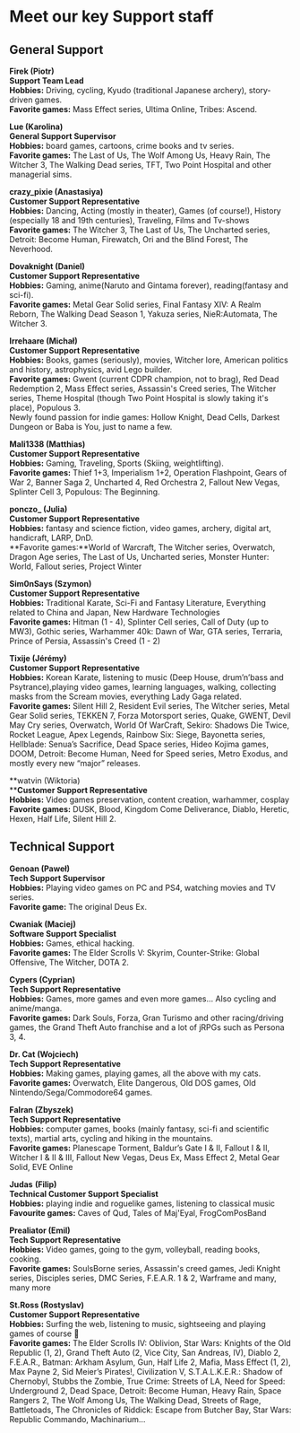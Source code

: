 Meet our key Support staff
==========================

General Support
---------------

**Firek (Piotr)**  
**Support Team Lead**  
**Hobbies:** Driving, cycling, Kyudo (traditional Japanese archery), story-driven games.  
**Favorite games:** Mass Effect series, Ultima Online, Tribes: Ascend.

**Lue (Karolina)**  
**General Support Supervisor**  
**Hobbies:** board games, cartoons, crime books and tv series.  
**Favorite games:** The Last of Us, The Wolf Among Us, Heavy Rain, The Witcher 3, The Walking Dead series, TFT, Two Point Hospital and other managerial sims.

**crazy\_pixie (Anastasiya)**  
**Customer Support Representative**  
**Hobbies:** Dancing, Acting (mostly in theater), Games (of course!), History (especially 18 and 19th centuries), Traveling, Films and Tv-shows  
**Favorite games:** The Witcher 3, The Last of Us, The Uncharted series, Detroit: Become Human, Firewatch, Ori and the Blind Forest, The Neverhood.

**Dovaknight (Daniel)**  
**Customer Support Representative**  
**Hobbies:** Gaming, anime(Naruto and Gintama forever), reading(fantasy and sci-fi).  
**Favorite games:** Metal Gear Solid series, Final Fantasy XIV: A Realm Reborn, The Walking Dead Season 1, Yakuza series, NieR:Automata, The Witcher 3.

**Irrehaare (Michał)**  
**Customer Support Representative**  
**Hobbies:** Books, games (seriously), movies, Witcher lore, American politics and history, astrophysics, avid Lego builder.  
**Favorite games:** Gwent (current CDPR champion, not to brag), Red Dead Redemption 2, Mass Effect series, Assassin's Creed series, The Witcher series, Theme Hospital (though Two Point Hospital is slowly taking it's place), Populous 3.  
Newly found passion for indie games: Hollow Knight, Dead Cells, Darkest Dungeon or Baba is You, just to name a few.

**Mali1338 (Matthias)**  
**Customer Support Representative**  
**Hobbies:** Gaming, Traveling, Sports (Skiing, weightlifting).  
**Favorite games:** Thief 1+3, Imperialism 1+2, Operation Flashpoint, Gears of War 2, Banner Saga 2, Uncharted 4, Red Orchestra 2, Fallout New Vegas, Splinter Cell 3, Populous: The Beginning.

**ponczo\_ (Julia)**  
**Customer Support Representative**  
**Hobbies:** fantasy and science fiction, video games, archery, digital art, handicraft, LARP, DnD.  
**Favorite games:**World of Warcraft, The Witcher series, Overwatch, Dragon Age series, The Last of Us, Uncharted series, Monster Hunter: World, Fallout series, Project Winter

**Sim0nSays (Szymon)**  
**Customer Support Representative**  
**Hobbies:** Traditional Karate, Sci-Fi and Fantasy Literature, Everything related to China and Japan, New Hardware Technologies  
**Favorite games:** Hitman (1 - 4), Splinter Cell series, Call of Duty (up to MW3), Gothic series, Warhammer 40k: Dawn of War, GTA series, Terraria, Prince of Persia, Assassin's Creed (1 - 2)

**Tixije (Jérémy)**  
**Customer Support Representative**  
**Hobbies:** Korean Karate, listening to music (Deep House, drum’n’bass and Psytrance),playing video games, learning languages, walking, collecting masks from the Scream movies, everything Lady Gaga related.  
**Favorite games:** Silent Hill 2, Resident Evil series, The Witcher series, Metal Gear Solid series, TEKKEN 7, Forza Motorsport series, Quake, GWENT, Devil May Cry series, Overwatch, World Of WarCraft, Sekiro: Shadows Die Twice, Rocket League, Apex Legends, Rainbow Six: Siege, Bayonetta series, Hellblade: Senua’s Sacrifice, Dead Space series, Hideo Kojima games, DOOM, Detroit: Become Human, Need for Speed series, Metro Exodus, and mostly every new “major” releases.  

**watvin (Wiktoria)  
****Customer Support Representative**  
**Hobbies:** Video games preservation, content creation, warhammer, cosplay  
**Favorite games:** DUSK, Blood, Kingdom Come Deliverance, Diablo, Heretic, Hexen, Half Life, Silent Hill 2.  

Technical Support
-----------------

**Genoan (Paweł)**  
**Tech Support Supervisor**  
**Hobbies:** Playing video games on PC and PS4, watching movies and TV series.  
**Favorite game:** The original Deus Ex.

**Cwaniak (Maciej)**  
**Software Support Specialist**  
**Hobbies:** Games, ethical hacking.  
**Favorite games:** The Elder Scrolls V: Skyrim, Counter-Strike: Global Offensive, The Witcher, DOTA 2.

**Cypers (Cyprian)**  
**Tech Support Representative**  
**Hobbies:** Games, more games and even more games… Also cycling and anime/manga.  
**Favorite games:** Dark Souls, Forza, Gran Turismo and other racing/driving games, the Grand Theft Auto franchise and a lot of jRPGs such as Persona 3, 4.

**Dr. Cat (Wojciech)**  
**Tech Support Representative**  
**Hobbies:** Making games, playing games, all the above with my cats.  
**Favorite games:** Overwatch, Elite Dangerous, Old DOS games, Old Nintendo/Sega/Commodore64 games.

**Falran (Zbyszek)**  
**Tech Support Representative**  
**Hobbies:** computer games, books (mainly fantasy, sci-fi and scientific texts), martial arts, cycling and hiking in the mountains.  
**Favorite games:** Planescape Torment, Baldur’s Gate I & II, Fallout I & II, Witcher I & II & III, Fallout New Vegas, Deus Ex, Mass Effect 2, Metal Gear Solid, EVE Online

**Judas** **(Filip)**  
**Technical Customer Support Specialist**  
**Hobbies:** playing indie and roguelike games, listening to classical music  
**Favourite games:** Caves of Qud, Tales of Maj'Eyal, FrogComPosBand

**Prealiator (Emil)**  
**Tech Support Representative**  
**Hobbies:** Video games, going to the gym, volleyball, reading books, cooking.  
**Favorite games:** SoulsBorne series, Assassin's creed games, Jedi Knight series, Disciples series, DMC Series, F.E.A.R. 1 & 2, Warframe and many, many more

**St.Ross (Rostyslav)**  
**Customer Support Representative**  
**Hobbies:** Surfing the web, listening to music, sightseeing and playing games of course 🙂  
**Favorite games:** The Elder Scrolls IV: Oblivion, Star Wars: Knights of the Old Republic (1, 2), Grand Theft Auto (2, Vice City, San Andreas, IV), Diablo 2, F.E.A.R., Batman: Arkham Asylum, Gun, Half Life 2, Mafia, Mass Effect (1, 2), Max Payne 2, Sid Meier’s Pirates!, Civilization V, S.T.A.L.K.E.R.: Shadow of Chernobyl, Stubbs the Zombie, True Crime: Streets of LA, Need for Speed: Underground 2, Dead Space, Detroit: Become Human, Heavy Rain, Space Rangers 2, The Wolf Among Us, The Walking Dead, Streets of Rage, Battletoads, The Chronicles of Riddick: Escape from Butcher Bay, Star Wars: Republic Commando, Machinarium…